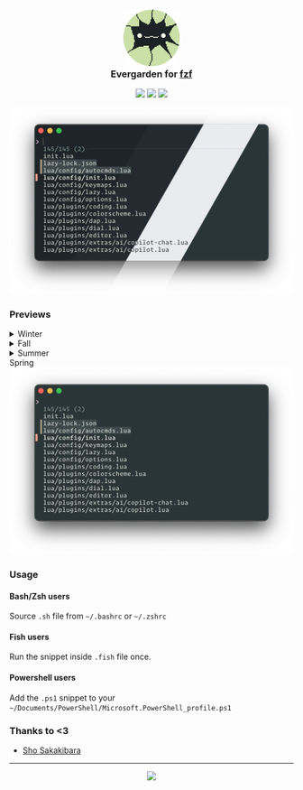 <h3 align="center">
	<img src="https://github.com/everviolet/.github/raw/main/assets/logo-circle.png" width="100" alt="Logo"/><br/>
	Evergarden for <a href="https://github.com/junegunn/fzf">fzf</a>
</h3>

<p align="center">
	<a href="https://github.com/everviolet/fzf/stargazers"><img src="https://img.shields.io/github/stars/everviolet/fzf?style=for-the-badge&colorA=313B40&colorB=DBBC7F"></a>
	<a href="https://github.com/everviolet/fzf/issues"><img src="https://img.shields.io/github/issues/everviolet/fzf?style=for-the-badge&colorA=313B40&colorB=E69875"></a>
	<a href="https://github.com/everviolet/fzf/contributors"><img src="https://img.shields.io/github/contributors/everviolet/fzf?style=for-the-badge&colorA=313B40&colorB=97C9C3"></a>
</p>

<p align="center">
	<img src="https://raw.githubusercontent.com/everviolet/fzf/main/assets/previews/preview.webp"/>
</p>

### Previews

<details>
<summary>Winter</summary>
<img src="https://raw.githubusercontent.com/everviolet/fzf/main/assets/previews/winter.webp"/>
</details>
<details>
<summary>Fall</summary>
<img src="https://raw.githubusercontent.com/everviolet/fzf/main/assets/previews/fall.webp"/>
</details>
<details>
<summary>Summer</summary>
<img src="https://raw.githubusercontent.com/everviolet/fzf/main/assets/previews/summer.webp"/>
</details>
<summary>Spring</summary>
<img src="https://raw.githubusercontent.com/everviolet/fzf/main/assets/previews/spring.webp"/>
</details>

### Usage

#### Bash/Zsh users

Source `.sh` file from `~/.bashrc` or `~/.zshrc`

#### Fish users

Run the snippet inside `.fish` file once.

#### Powershell users

Add the `.ps1` snippet to your `~/Documents/PowerShell/Microsoft.PowerShell_profile.ps1`

### Thanks to <3

- [Sho Sakakibara](https://github.com/sakakibara)

<hr>

<p align="center">
	<a href="https://github.com/comfysage/evergarden/blob/mega/LICENSE"><img src="https://img.shields.io/static/v1.svg?style=for-the-badge&label=LICENSE&message=GPL3&colorA=313B40&colorB=9BB5CF"/></a>
</p>
